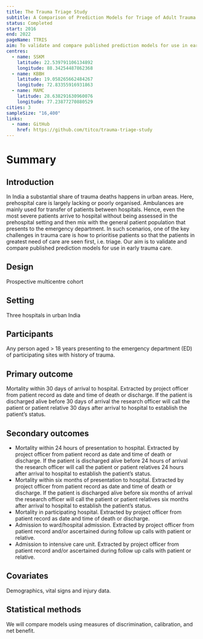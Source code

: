 ```yaml
---
title: The Trauma Triage Study
subtitle: A Comparison of Prediction Models for Triage of Adult Trauma Patients Presenting to Emergency Departments in Urban India
status: Completed
start: 2016
end: 2022
pageName: TTRIS
aim: To validate and compare published prediction models for use in early trauma care
centres:
  - name: SSKM
    latitude: 22.539791106134892
    longitude: 88.34254487862368
  - name: KBBH
    latitude: 19.058265662484267 
    longitude: 72.83355916931863
  - name: MAMC
    latitude: 28.638291630960076 
    longitude: 77.23877270880529
cities: 3
sampleSize: "16,400"
links:
  - name: GitHub
    href: https://github.com/titco/trauma-triage-study
---
```


# Summary

## Introduction
In India a substantial share of trauma deaths happens in urban
areas. Here, prehospital care is largely lacking or poorly
organised. Ambulances are mainly used for transfer of patients between
hospitals. Hence, even the most severe patients arrive to hospital
without being assessed in the prehospital setting and then mix with
the general patient population that presents to the emergency
department. In such scenarios, one of the key challenges in trauma
care is how to prioritise patients so that the patients in greatest
need of care are seen first, i.e. triage. Our aim is to validate and
compare published prediction models for use in early trauma care.

## Design
Prospective multicentre cohort

## Setting
Three hospitals in urban India

## Participants
Any person aged > 18 years presenting to the emergency department (ED)
of participating sites with history of trauma.

## Primary outcome
Mortality within 30 days of arrival to hospital. Extracted by project
officer from patient record as date and time of death or discharge. If
the patient is discharged alive before 30 days of arrival the research
officer will call the patient or patient relative 30 days after
arrival to hospital to establish the patient’s status.

## Secondary outcomes

- Mortality within 24 hours of presentation to hospital. Extracted by
  project officer from patient record as date and time of death or
  discharge. If the patient is discharged alive before 24 hours of
  arrival the research officer will call the patient or patient
  relatives 24 hours after arrival to hospital to establish the
  patient’s status.
- Mortality within six months of presentation to hospital. Extracted
  by project officer from patient record as date and time of death or
  discharge. If the patient is discharged alive before six months of
  arrival the research officer will call the patient or patient
  relatives six months after arrival to hospital to establish the
  patient’s status.
- Mortality in participating hospital. Extracted by project officer
  from patient record as date and time of death or discharge.
- Admission to ward/hospital admission. Extracted by project officer
  from patient record and/or ascertained during follow up calls with
  patient or relative.
- Admission to intensive care unit. Extracted by project officer from
  patient record and/or ascertained during follow up calls with
  patient or relative.

## Covariates
Demographics, vital signs and injury data.

## Statistical methods
We will compare models using measures of discrimination, calibration, and net benefit. 
